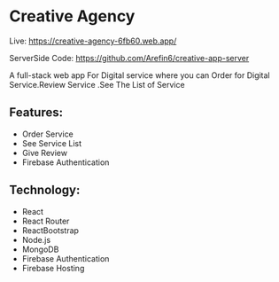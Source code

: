 <h1> Creative Agency </h1>

Live: https://creative-agency-6fb60.web.app/

ServerSide Code: https://github.com/Arefin6/creative-app-server

A full-stack web app For Digital service where you can Order for Digital Service.Review Service .See The List of Service

<h2> Features: </h2>

<ul>
  <li>Order Service</li>
  <li>See Service List</li>
  <li>Give Review</li>
  <li>Firebase Authentication</li>
</ul>

<h2> Technology: </h2>
<ul>
  <li> React</li>
  <li>React Router</li>
  <li>ReactBootstrap</li>
  <li>Node.js</li>
  <li>MongoDB</li>
  <li>Firebase Authentication</li>
 <li>Firebase Hosting</li>
</ul>

